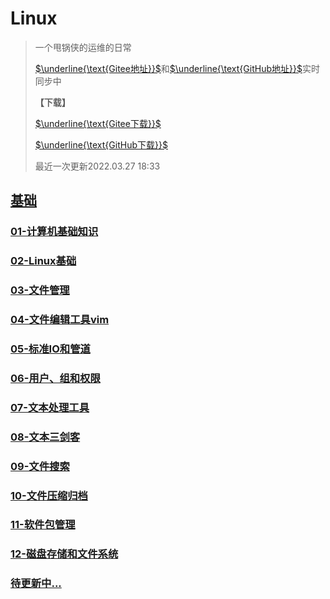 # Linux

> 一个甩锅侠的运维的日常
> 
> [$\underline{\text{Gitee地址}}$](https://gitee.com/zhang-qilin-0522)和[$\underline{\text{GitHub地址}}$](https://github.com/zhang-qilin)实时同步中
>
> **【下载】**
>  
>   [$\underline{\text{Gitee下载}}$](https://gitee.com/zhang-qilin-0522/Linux/repository/archive/main.zip)
>  
>   [$\underline{\text{GitHub下载}}$](https://github.com/zhang-qilin/Linux/archive/refs/heads/main.zip)
>  
> 最近一次更新2022.03.27 18:33


## [基础](./basis)


### [01-计算机基础知识](./basis/01-计算机基础知识.md)

### [02-Linux基础](./basis/02-Linux基础.md)

### [03-文件管理](./basis/03-文件管理.md)

### [04-文件编辑工具vim](./basis/04-文件编辑工具vim.md)

### [05-标准IO和管道](./basis/05-标准IO和管道.md)

### [06-用户、组和权限](./basis/06-用户、组和权限.md)

### [07-文本处理工具](./basis/07-文本处理工具.md)

### [08-文本三剑客](./basis/08-文本三剑客.md)

### [09-文件搜索](./basis/09-文件搜索.md)

### [10-文件压缩归档](./basis/10-文件压缩归档.md)

### [11-软件包管理](./basis/11-软件包管理.md)

### [12-磁盘存储和文件系统](./basis/12-磁盘存储和文件系统.md)

### [待更新中...]()



